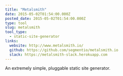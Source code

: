 ```yaml
---
title: "Metalsmith"
date: 2015-05-02T01:54:00.000Z
posted_date: 2015-05-02T01:54:00.000Z
type: tool
slug: metalsmith
tool_type: 
  - static-site-generator
links:
  website: http://www.metalsmith.io/
  github: https://github.com/segmentio/metalsmith.io
  slack: https://metalsmith-slack.herokuapp.com
---
```

An extremely simple, pluggable static site generator.




